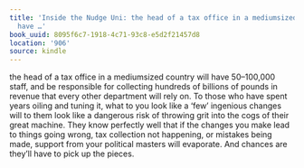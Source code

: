 ```yaml
---
title: 'Inside the Nudge Uni: the head of a tax office in a mediumsized country will
  have …'
book_uuid: 8095f6c7-1918-4c71-93c8-e5d2f21457d8
location: '906'
source: kindle
---
```


the head of a tax office in a mediumsized country will have 50–100,000 staff, and be responsible for collecting hundreds of billions of pounds in revenue that every other department will rely on. To those who have spent years oiling and tuning it, what to you look like a ‘few’ ingenious changes will to them look like a dangerous risk of throwing grit into the cogs of their great machine. They know perfectly well that if the changes you make lead to things going wrong, tax collection not happening, or mistakes being made, support from your political masters will evaporate. And chances are they’ll have to pick up the pieces.